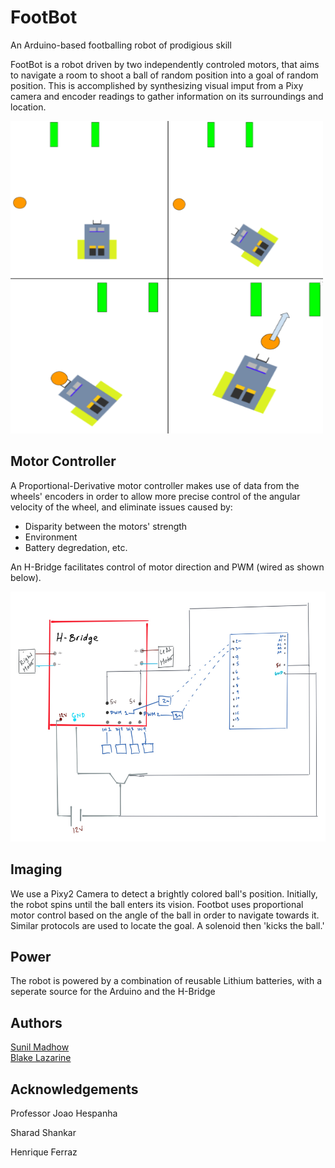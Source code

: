 # FootBot
An Arduino-based footballing robot of prodigious skill

FootBot is a robot driven by two independently controled motors, that aims to navigate a room to shoot a ball of random position into a goal of random position. This is accomplished by synthesizing visual imput from a Pixy camera and encoder readings to gather information on its surroundings and location.

<img src = "docs/im1.png" height = 500 width = 500>

## Motor Controller

A Proportional-Derivative motor controller makes use of data from the wheels' encoders in order to allow more precise control of the angular velocity of the wheel, and eliminate issues caused by:
* Disparity between the motors' strength
* Environment
* Battery degredation, etc.

An H-Bridge facilitates control of motor direction and PWM (wired as shown below).

<img src = "docs/im2.jpg" height = 400 width = 600>

## Imaging

We use a Pixy2 Camera to detect a brightly colored ball's position. Initially, the robot spins until the ball enters its vision. Footbot uses proportional motor control based on the angle of the ball in order to navigate towards it. Similar protocols are used to locate the goal. <? Ultrasonic sensors ensure the robot is within 'shooting range' of the goal ?> A solenoid then 'kicks the ball.'

## Power

The robot is powered by a combination of reusable Lithium batteries, with a seperate source for the Arduino and the H-Bridge

## Authors

[Sunil Madhow](https://github.com/SunilMadhow) <br/>
[Blake Lazarine](https://github.com/BlakeLazarine)

## Acknowledgements

Professor Joao Hespanha

Sharad Shankar

Henrique Ferraz


